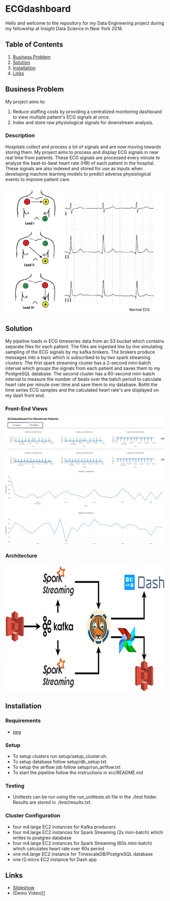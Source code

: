 # ECGdashboard
Hello and welcome to the repository for my Data Engineering project during my fellowship at Insight Data Science in New York 2018.

## Table of Contents
1. [Business Problem](README.md#business-problem)
2. [Solution](README.md#solution)
3. [Installation](README.md#installation)
4. [Links](README.md#links)

## Business Problem
My project aims to: 
1. Reduce staffing costs by providing a centralized monitoring dashboard to view multiple patient's ECG signals at once.
2. Index and store raw physiological signals for downstream analysis. 

### Description
Hospitals collect and process a lot of signals and are now moving towards storing them. My project aims to process and display ECG signals in near real time from patients. These ECG signals are processed every minute to analyze the beat-to-beat heart rate (HR) of each patient in the hospital. These signals are also indexed and stored for use as inputs when developing machine learning models to predict adverse physiological events to improve patient care.
<p align="center">
<img src="https://github.com/souzanmirza/ECGdashboard/blob/master/docs/ecgsignals.jpg" width="600", height="400">
</p>

## Solution

My pipeline loads in ECG timeseries data from an S3 bucket which contains separate files for each patient. The files are ingested line by line simulating sampling of the ECG signals by my kafka brokers. The brokers produce messages into a topic which is subscribed to by two spark streaming clusters. The first spark streaming cluster has a 2-second mini-batch interval which groups the signals from each patient and saves them to my PostgreSQL database. The second cluster has a 60-second mini-batch interval to measure the number of beats over the batch period to calculate heart rate per minute over time and save them to my database. Botht the time series ECG samples and the calculated heart rate's are displayed on my dash front end.

### Front-End Views
<p align="center">
<img src="https://github.com/souzanmirza/ECGdashboard/blob/master/docs/dashboard_ecg.PNG">
<img src="https://github.com/souzanmirza/ECGdashboard/blob/master/docs/dashboard_hr.PNG">
</p>


### Architecture
<p align="center">
<img src="https://github.com/souzanmirza/ECGdashboard/blob/master/docs/pipeline.png" width="700", height="400">
</p>

## Installation
### Requirements 
* [peg](https://github.com/InsightDataScience/pegasus)

### Setup
* To setup clusters run setup/setup_cluster.sh.
* To setup database follow setup/db_setup.txt.
* To setup the airflow job follow setup/run_airflow.txt
* To start the pipeline follow the instructions in src/README.md 

### Testing
* Unittests can be run using the run_unittests.sh file in the ./test folder. Results are stored in ./test/results.txt.

### Cluster Configuration
* four m4.large EC2 instances for Kafka producers
* four m4.large EC2 instances for Spark Streaming (2s mini-batch) which writes to postgres database
* four m4.large EC2 instances for Spark Streaming (60s mini-batch) which calculates heart rate over 60s period
* one m4.large EC2 instance for TimescaleDB/PostgreSQL database
* one t2.micro EC2 instance for Dash app

## Links
* [Slideshow](https://docs.google.com/presentation/d/198-gXbHNTJeWQ6rWjrbCLg4sWrpUElwC42czowfElV4/edit?usp=sharing)
* (Demo Video)[]
